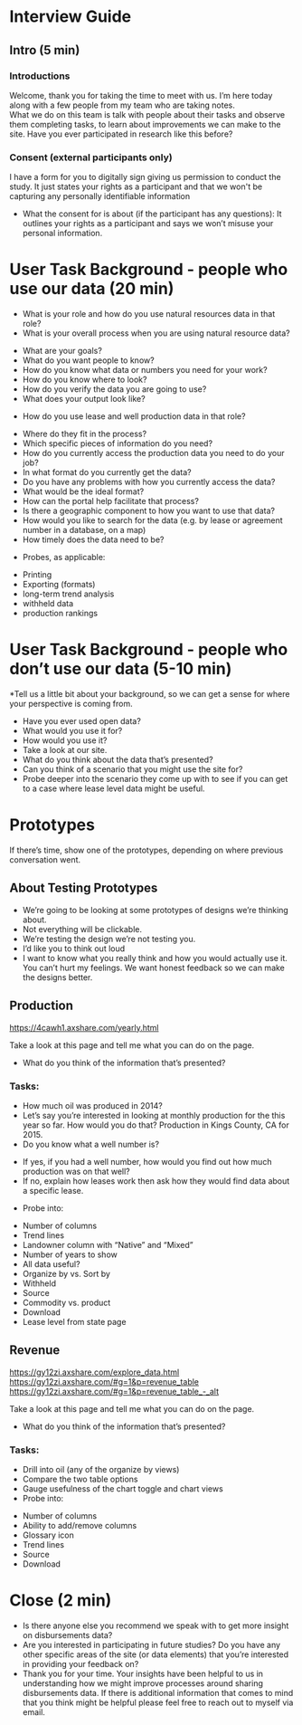 # Interview Guide

## Intro (5 min)
### Introductions
Welcome, thank you for taking the time to meet with us.  I’m here today along with a few people from my team who are taking notes.  
What we do on this team is talk with people about their tasks and observe them completing tasks, to learn about improvements we can make to the site.  Have you ever participated in research like this before?
### Consent (external participants only)
I have a form for you to digitally sign giving us permission to conduct the study. It just states your rights as a participant and that we won't be capturing any personally identifiable information
* What the consent for is about (if the participant has any questions): It outlines your rights as a participant and says we won’t misuse your personal information.

# User Task Background - people who use our data (20 min)
* What is your role and how do you use natural resources data in that role?
* What is your overall process when you are using natural resource data?
 - What are your goals?
 - What do you want people to know?
 - How do you know what data or numbers you need for your work?
 - How do you know where to look?
 - How do you verify the data you are going to use?
 - What does your output look like?
* How do you use lease and well production data in that role?
 - Where do they fit in the process?
 - Which specific pieces of information do you need?
 - How do you currently access the production data you need to do your job?
 - In what format do you currently get the data?
 - Do you have any problems with how you currently access the data?
 - What would be the ideal format?
 - How can the portal help facilitate that process?
 - Is there a geographic component to how you want to use that data?
 - How would you like to search for the data (e.g. by lease or agreement number in a database, on a map)
 - How timely does the data need to be?
* Probes, as applicable:
 - Printing
 - Exporting (formats)
 - long-term trend analysis
 - withheld data
 - production rankings

# User Task Background - people who don’t use our data (5-10 min)
*Tell us a little bit about your background, so we can get a sense for where your perspective is coming from.
 - Have you ever used open data?
 - What would you use it for?
 - How would you use it?
 - Take a look at our site.  
 - What do you think about the data that’s presented?  
 - Can you think of a scenario that you might use the site for?
 - Probe deeper into the scenario they come up with to see if you can get to a case where lease level data might be useful.

# Prototypes
If there’s time, show one of the prototypes, depending on where previous conversation went.
## About Testing Prototypes
* We’re going to be looking at some prototypes of designs we’re thinking about.
* Not everything will be clickable.  
* We’re testing the design we’re not testing you.
* I’d like you to think out loud
* I want to know what you really think and how you would actually use it.  You can’t hurt my feelings. We want honest feedback so we can make the designs better.

## Production
https://4cawh1.axshare.com/yearly.html

Take a look at this page and tell me what you can do on the page.
* What do you think of the information that’s presented?

### Tasks:
* How much oil was produced in 2014?
* Let’s say you’re interested in looking at monthly production for the this year so far. How would you do that?
Production in Kings County, CA for 2015.  
* Do you know what a well number is?
 - If yes,  if you had a well number, how would you find out how much production was on that well?
 - If no, explain how leases work then ask how they would find data about a specific lease.
* Probe into:
 - Number of columns
 - Trend lines
 - Landowner column with “Native” and “Mixed”
 - Number of years to show
 - All data useful?
 - Organize by vs. Sort by
 - Withheld
 - Source
 - Commodity vs. product
 - Download
 - Lease level from state page

## Revenue
https://gy12zi.axshare.com/explore_data.html
https://gy12zi.axshare.com/#g=1&p=revenue_table
https://gy12zi.axshare.com/#g=1&p=revenue_table_-_alt

Take a look at this page and tell me what you can do on the page.
* What do you think of the information that’s presented?

### Tasks:
* Drill into oil (any of the organize by views)
* Compare the two table options
* Gauge usefulness of the chart toggle and chart views
* Probe into:
 - Number of columns
 - Ability to add/remove columns
 - Glossary icon
 - Trend lines
 - Source
 - Download


# Close (2 min)
* Is there anyone else you recommend we speak with to get more insight on disbursements data?
* Are you interested in participating in future studies? Do you have any other specific areas of the site (or data elements) that you’re interested in providing your feedback on?
* Thank you for your time. Your insights have been helpful to us in understanding how we might improve processes around sharing disbursements data. If there is additional information that comes to mind that you think might be helpful please feel free to reach out to myself via email.
